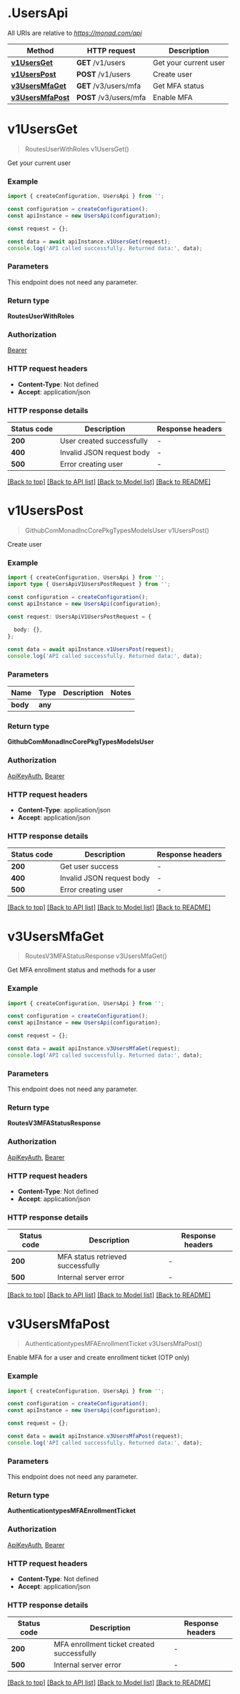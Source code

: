 # .UsersApi

All URIs are relative to *https://monad.com/api*

Method | HTTP request | Description
------------- | ------------- | -------------
[**v1UsersGet**](UsersApi.md#v1UsersGet) | **GET** /v1/users | Get your current user
[**v1UsersPost**](UsersApi.md#v1UsersPost) | **POST** /v1/users | Create user
[**v3UsersMfaGet**](UsersApi.md#v3UsersMfaGet) | **GET** /v3/users/mfa | Get MFA status
[**v3UsersMfaPost**](UsersApi.md#v3UsersMfaPost) | **POST** /v3/users/mfa | Enable MFA


# **v1UsersGet**
> RoutesUserWithRoles v1UsersGet()

Get your current user

### Example


```typescript
import { createConfiguration, UsersApi } from '';

const configuration = createConfiguration();
const apiInstance = new UsersApi(configuration);

const request = {};

const data = await apiInstance.v1UsersGet(request);
console.log('API called successfully. Returned data:', data);
```


### Parameters
This endpoint does not need any parameter.


### Return type

**RoutesUserWithRoles**

### Authorization

[Bearer](README.md#Bearer)

### HTTP request headers

 - **Content-Type**: Not defined
 - **Accept**: application/json


### HTTP response details
| Status code | Description | Response headers |
|-------------|-------------|------------------|
**200** | User created successfully |  -  |
**400** | Invalid JSON request body |  -  |
**500** | Error creating user |  -  |

[[Back to top]](#) [[Back to API list]](README.md#documentation-for-api-endpoints) [[Back to Model list]](README.md#documentation-for-models) [[Back to README]](README.md)

# **v1UsersPost**
> GithubComMonadIncCorePkgTypesModelsUser v1UsersPost()

Create user

### Example


```typescript
import { createConfiguration, UsersApi } from '';
import type { UsersApiV1UsersPostRequest } from '';

const configuration = createConfiguration();
const apiInstance = new UsersApi(configuration);

const request: UsersApiV1UsersPostRequest = {
  
  body: {},
};

const data = await apiInstance.v1UsersPost(request);
console.log('API called successfully. Returned data:', data);
```


### Parameters

Name | Type | Description  | Notes
------------- | ------------- | ------------- | -------------
 **body** | **any**|  |


### Return type

**GithubComMonadIncCorePkgTypesModelsUser**

### Authorization

[ApiKeyAuth](README.md#ApiKeyAuth), [Bearer](README.md#Bearer)

### HTTP request headers

 - **Content-Type**: application/json
 - **Accept**: application/json


### HTTP response details
| Status code | Description | Response headers |
|-------------|-------------|------------------|
**200** | Get user success |  -  |
**400** | Invalid JSON request body |  -  |
**500** | Error creating user |  -  |

[[Back to top]](#) [[Back to API list]](README.md#documentation-for-api-endpoints) [[Back to Model list]](README.md#documentation-for-models) [[Back to README]](README.md)

# **v3UsersMfaGet**
> RoutesV3MFAStatusResponse v3UsersMfaGet()

Get MFA enrollment status and methods for a user

### Example


```typescript
import { createConfiguration, UsersApi } from '';

const configuration = createConfiguration();
const apiInstance = new UsersApi(configuration);

const request = {};

const data = await apiInstance.v3UsersMfaGet(request);
console.log('API called successfully. Returned data:', data);
```


### Parameters
This endpoint does not need any parameter.


### Return type

**RoutesV3MFAStatusResponse**

### Authorization

[ApiKeyAuth](README.md#ApiKeyAuth), [Bearer](README.md#Bearer)

### HTTP request headers

 - **Content-Type**: Not defined
 - **Accept**: application/json


### HTTP response details
| Status code | Description | Response headers |
|-------------|-------------|------------------|
**200** | MFA status retrieved successfully |  -  |
**500** | Internal server error |  -  |

[[Back to top]](#) [[Back to API list]](README.md#documentation-for-api-endpoints) [[Back to Model list]](README.md#documentation-for-models) [[Back to README]](README.md)

# **v3UsersMfaPost**
> AuthenticationtypesMFAEnrollmentTicket v3UsersMfaPost()

Enable MFA for a user and create enrollment ticket (OTP only)

### Example


```typescript
import { createConfiguration, UsersApi } from '';

const configuration = createConfiguration();
const apiInstance = new UsersApi(configuration);

const request = {};

const data = await apiInstance.v3UsersMfaPost(request);
console.log('API called successfully. Returned data:', data);
```


### Parameters
This endpoint does not need any parameter.


### Return type

**AuthenticationtypesMFAEnrollmentTicket**

### Authorization

[ApiKeyAuth](README.md#ApiKeyAuth), [Bearer](README.md#Bearer)

### HTTP request headers

 - **Content-Type**: Not defined
 - **Accept**: application/json


### HTTP response details
| Status code | Description | Response headers |
|-------------|-------------|------------------|
**200** | MFA enrollment ticket created successfully |  -  |
**500** | Internal server error |  -  |

[[Back to top]](#) [[Back to API list]](README.md#documentation-for-api-endpoints) [[Back to Model list]](README.md#documentation-for-models) [[Back to README]](README.md)


